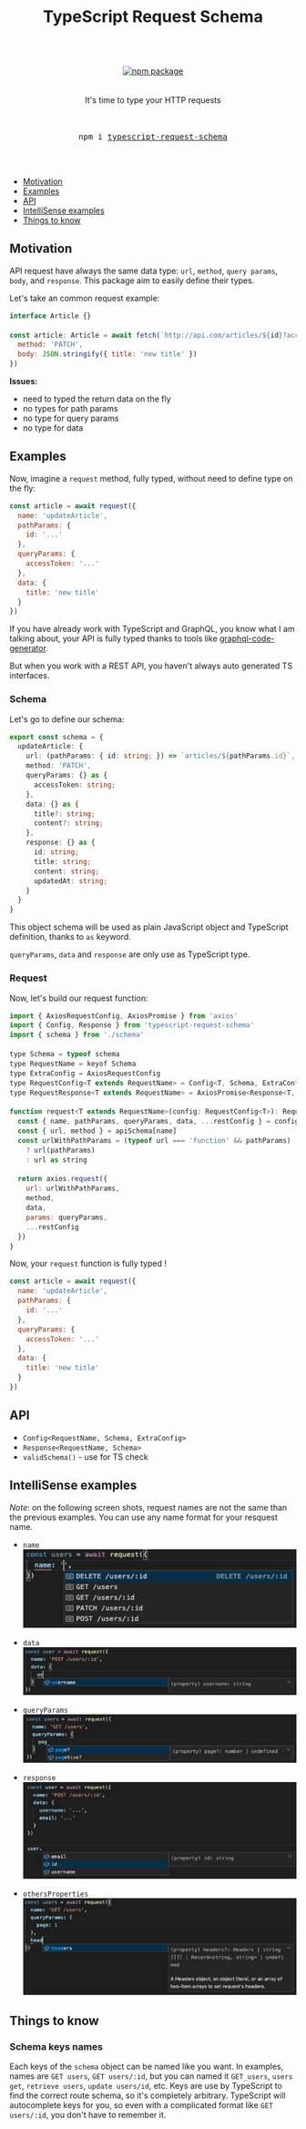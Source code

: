 <div align="center">
  <h1>
    TypeScript Request Schema
    <br/>
    <br/>
  </h1>
  <br/>
  <a href="https://www.npmjs.com/package/typescript-request-schema">
    <img src="https://img.shields.io/npm/v/typescript-request-schema.svg" alt="npm package" />
  </a>
  <br/>
  <br/>
  <br/>
  It's time to type your HTTP requests<br/>
  <br/>
  <br/>
  <pre>npm i <a href="https://www.npmjs.com/package/typescript-request-schema">typescript-request-schema</a></pre>
  <br/>
  <br/>
</div>

* [Motivation](#motivation)
* [Examples](#examples)
* [API](#API)
* [IntelliSense examples](#intellisense-examples)
* [Things to know](#things-to-know)

## Motivation

API request have always the same data type: `url`, `method`, `query params`, `body`, and `response`. This package aim to easily define their types.

Let's take an common request example:

```js
interface Article {}

const article: Article = await fetch(`http://api.com/articles/${id}?accessToken=${token}`, {
  method: 'PATCH',
  body: JSON.stringify({ title: 'new title' })
})
```

**Issues:**

- need to typed the return data on the fly
- no types for path params
- no type for query params
- no type for data

## Examples

Now, imagine a `request` method, fully typed, without need to define type on the fly:

```js
const article = await request({
  name: 'updateArticle',
  pathParams: {
    id: '...'
  },
  queryParams: {
    accessToken: '...'
  },
  data: {
    title: 'new title'
  }
})
```

If you have already work with TypeScript and GraphQL, you know what I am talking about, your API is fully typed thanks to tools like [graphql-code-generator](https://github.com/dotansimha/graphql-code-generator).  

But when you work with a REST API, you haven't always auto generated TS interfaces.

### Schema

Let's go to define our schema:

```ts
export const schema = {
  updateArticle: {
    url: (pathParams: { id: string; }) => `articles/${pathParams.id}`,
    method: 'PATCH',
    queryParams: {} as {
      accessToken: string;
    },
    data: {} as {
      title?: string;
      content?: string;
    },
    response: {} as {
      id: string;
      title: string;
      content: string;
      updatedAt: string;
    }
  }
}
```

This object schema will be used as plain JavaScript object and TypeScript definition, thanks to `as` keyword.

`queryParams`, `data` and `response` are only use as TypeScript type.

### Request

Now, let's build our request function:

```js
import { AxiosRequestConfig, AxiosPromise } from 'axios'
import { Config, Response } from 'typescript-request-schema'
import { schema } from './schema'

type Schema = typeof schema
type RequestName = keyof Schema
type ExtraConfig = AxiosRequestConfig
type RequestConfig<T extends RequestName> = Config<T, Schema, ExtraConfig>
type RequestResponse<T extends RequestName> = AxiosPromise<Response<T, Schema>>

function request<T extends RequestName>(config: RequestConfig<T>): RequestResponse<T> {
  const { name, pathParams, queryParams, data, ...restConfig } = config
  const { url, method } = apiSchema[name]
  const urlWithPathParams = (typeof url === 'function' && pathParams)
    ? url(pathParams)
    : url as string

  return axios.request({
    url: urlWithPathParams,
    method,
    data,
    params: queryParams,
    ...restConfig
  })
}
```

Now, your `request` function is fully typed !

```js
const article = await request({
  name: 'updateArticle',
  pathParams: {
    id: '...'
  },
  queryParams: {
    accessToken: '...'
  },
  data: {
    title: 'new title'
  }
})
```

## API

* `Config<RequestName, Schema, ExtraConfig>`
* `Response<RequestName, Schema>`
* `validSchema()` - use for TS check

## IntelliSense examples

*Note*: on the following screen shots, request names are not the same than the previous examples. You can use any name format for your resquest name.

* `name`  
![Name](./img/name.png)

* `data`  
![Data](./img/data.png)

* `queryParams`  
![queryParams](./img/queryParams.png)

* `response`  
![Response](./img/response.png)

* `othersProperties`  
![Response](./img/othersProperties.png)

## Things to know

### Schema keys names

Each keys of the `schema` object can be named like you want. In examples, names are `GET users`, `GET users/:id`, but you can named it `GET_users`, `users get`, `retrieve users`, `update users/id`, etc. Keys are use by TypeScript to find the correct route schema, so it's completely arbitrary. TypeScript will autocomplete keys for you, so even with a complicated format like `GET users/:id`, you don't have to remember it.
